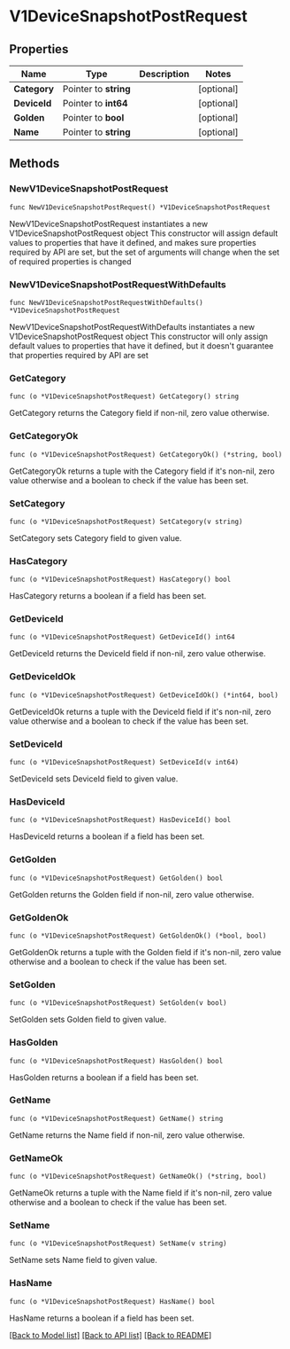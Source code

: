 # V1DeviceSnapshotPostRequest

## Properties

Name | Type | Description | Notes
------------ | ------------- | ------------- | -------------
**Category** | Pointer to **string** |  | [optional] 
**DeviceId** | Pointer to **int64** |  | [optional] 
**Golden** | Pointer to **bool** |  | [optional] 
**Name** | Pointer to **string** |  | [optional] 

## Methods

### NewV1DeviceSnapshotPostRequest

`func NewV1DeviceSnapshotPostRequest() *V1DeviceSnapshotPostRequest`

NewV1DeviceSnapshotPostRequest instantiates a new V1DeviceSnapshotPostRequest object
This constructor will assign default values to properties that have it defined,
and makes sure properties required by API are set, but the set of arguments
will change when the set of required properties is changed

### NewV1DeviceSnapshotPostRequestWithDefaults

`func NewV1DeviceSnapshotPostRequestWithDefaults() *V1DeviceSnapshotPostRequest`

NewV1DeviceSnapshotPostRequestWithDefaults instantiates a new V1DeviceSnapshotPostRequest object
This constructor will only assign default values to properties that have it defined,
but it doesn't guarantee that properties required by API are set

### GetCategory

`func (o *V1DeviceSnapshotPostRequest) GetCategory() string`

GetCategory returns the Category field if non-nil, zero value otherwise.

### GetCategoryOk

`func (o *V1DeviceSnapshotPostRequest) GetCategoryOk() (*string, bool)`

GetCategoryOk returns a tuple with the Category field if it's non-nil, zero value otherwise
and a boolean to check if the value has been set.

### SetCategory

`func (o *V1DeviceSnapshotPostRequest) SetCategory(v string)`

SetCategory sets Category field to given value.

### HasCategory

`func (o *V1DeviceSnapshotPostRequest) HasCategory() bool`

HasCategory returns a boolean if a field has been set.

### GetDeviceId

`func (o *V1DeviceSnapshotPostRequest) GetDeviceId() int64`

GetDeviceId returns the DeviceId field if non-nil, zero value otherwise.

### GetDeviceIdOk

`func (o *V1DeviceSnapshotPostRequest) GetDeviceIdOk() (*int64, bool)`

GetDeviceIdOk returns a tuple with the DeviceId field if it's non-nil, zero value otherwise
and a boolean to check if the value has been set.

### SetDeviceId

`func (o *V1DeviceSnapshotPostRequest) SetDeviceId(v int64)`

SetDeviceId sets DeviceId field to given value.

### HasDeviceId

`func (o *V1DeviceSnapshotPostRequest) HasDeviceId() bool`

HasDeviceId returns a boolean if a field has been set.

### GetGolden

`func (o *V1DeviceSnapshotPostRequest) GetGolden() bool`

GetGolden returns the Golden field if non-nil, zero value otherwise.

### GetGoldenOk

`func (o *V1DeviceSnapshotPostRequest) GetGoldenOk() (*bool, bool)`

GetGoldenOk returns a tuple with the Golden field if it's non-nil, zero value otherwise
and a boolean to check if the value has been set.

### SetGolden

`func (o *V1DeviceSnapshotPostRequest) SetGolden(v bool)`

SetGolden sets Golden field to given value.

### HasGolden

`func (o *V1DeviceSnapshotPostRequest) HasGolden() bool`

HasGolden returns a boolean if a field has been set.

### GetName

`func (o *V1DeviceSnapshotPostRequest) GetName() string`

GetName returns the Name field if non-nil, zero value otherwise.

### GetNameOk

`func (o *V1DeviceSnapshotPostRequest) GetNameOk() (*string, bool)`

GetNameOk returns a tuple with the Name field if it's non-nil, zero value otherwise
and a boolean to check if the value has been set.

### SetName

`func (o *V1DeviceSnapshotPostRequest) SetName(v string)`

SetName sets Name field to given value.

### HasName

`func (o *V1DeviceSnapshotPostRequest) HasName() bool`

HasName returns a boolean if a field has been set.


[[Back to Model list]](../README.md#documentation-for-models) [[Back to API list]](../README.md#documentation-for-api-endpoints) [[Back to README]](../README.md)


